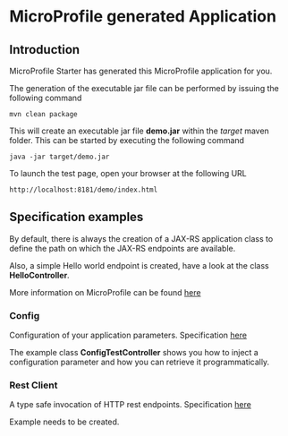 # MicroProfile generated Application

## Introduction

MicroProfile Starter has generated this MicroProfile application for you.

The generation of the executable jar file can be performed by issuing the following command

    mvn clean package

This will create an executable jar file **demo.jar** within the _target_ maven folder. This can be started by executing the following command

    java -jar target/demo.jar

To launch the test page, open your browser at the following URL

    http://localhost:8181/demo/index.html

## Specification examples

By default, there is always the creation of a JAX-RS application class to define the path on which the JAX-RS endpoints are available.

Also, a simple Hello world endpoint is created, have a look at the class **HelloController**.

More information on MicroProfile can be found [here](https://microprofile.io/)


### Config

Configuration of your application parameters. Specification [here](https://microprofile.io/project/eclipse/microprofile-config)

The example class **ConfigTestController** shows you how to inject a configuration parameter and how you can retrieve it programmatically.















### Rest Client

A type safe invocation of HTTP rest endpoints. Specification [here](https://microprofile.io/project/eclipse/microprofile-rest-client)

Example needs to be created.

